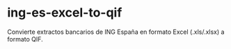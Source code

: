 # ing-es-excel-to-qif
Convierte extractos bancarios de ING España en formato Excel (.xls/.xlsx) a formato QIF.
